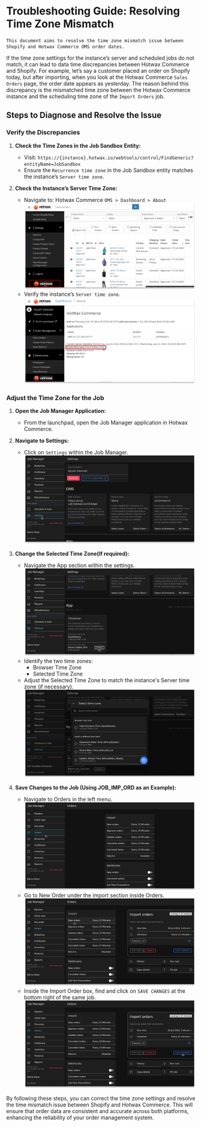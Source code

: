 
# Troubleshooting Guide: Resolving Time Zone Mismatch

```
This document aims to resolve the time zone mismatch issue between Shopify and Hotwax Commerce OMS order dates. 
```

If the time zone settings for the instance’s server and scheduled jobs do not match, it can lead to data time discrepancies between Hotwax Commerce and Shopify. For example, let’s say a customer placed an order on Shopify today, but after importing, when you look at the Hotwax Commerce `Sales Orders` page, the order date appears as yesterday. The reason behind this discrepancy is the mismatched time zone between the Hotwax Commerce instance and the scheduling time zone of the `Import Orders` job.

## Steps to Diagnose and Resolve the Issue

### Verify the Discrepancies

1. **Check the Time Zones in the Job Sandbox Entity:**
   - Visit: `https://{instance}.hotwax.io/webtools/control/FindGeneric?entityName=JobSandbox`
   - Ensure the `Recurrence time zone` in the Job Sandbox entity matches the instance’s `Server time zone`.

2. **Check the Instance’s Server Time Zone:**
   - Navigate to: Hotwax Commerce `OMS > Dashboard > About`
   ![Oms View Page](assets/oms_view.png)
   - Verify the instance’s `Server time zone`.
   ![About instance](assets/about.png)


### Adjust the Time Zone for the Job

1. **Open the Job Manager Application:**
   - From the launchpad, open the Job Manager application in Hotwax Commerce.

2. **Navigate to Settings:**
   - Click on `Settings` within the Job Manager.
   ![Setting](assets/job_mgr_setting.png)

3. **Change the Selected Time Zone(If required):**
   - Navigate the App section within the settings.
   ![Time Zone](assets/change_btn_view.png)
   - Identify the two time zones:
     - Browser Time Zone
     - Selected Time Zone
   - Adjust the Selected Time Zone to match the instance's Server time zone (if necessary).
   ![Available time zones](assets/available_time_zones.png)

4. **Save Changes to the Job (Using JOB_IMP_ORD as an Example):**
   - Navigate to Orders in the left menu.
   ![Order jobs view](assets/order_jobs.png)
   - Go to New Order under the import section inside Orders.
   ![Import order job](assets/new_order.png)
   - Inside the Import Order box, find and click on `SAVE CHANGES` at the bottom right of the same job.
   ![Save changes](assets/import_order_job.png)
   

By following these steps, you can correct the time zone settings and resolve the time mismatch issue between Shopify and Hotwax Commerce. This will ensure that order data are consistent and accurate across both platforms, enhancing the reliability of your order management system.
